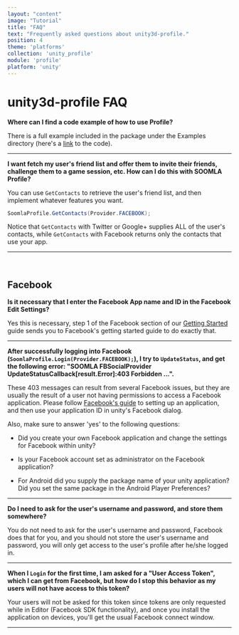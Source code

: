 ```yaml
---
layout: "content"
image: "Tutorial"
title: "FAQ"
text: "Frequently asked questions about unity3d-profile."
position: 4
theme: 'platforms'
collection: 'unity_profile'
module: 'profile'
platform: 'unity'
---
```


# unity3d-profile FAQ

**Where can I find a code example of how to use Profile?**

There is a full example included in the package under the Examples directory (here's a [link](https://github.com/soomla/unity3d-profile/blob/master/Soomla/Assets/Examples/MuffinRush/ExampleWindow.cs) to the code).

---

**I want fetch my user's friend list and offer them to invite their friends, challenge them to a game session, etc. How can I do this with SOOMLA Profile?**

You can use `GetContacts` to retrieve the user's friend list, and then implement whatever features you want.

``` cs
SoomlaProfile.GetContacts(Provider.FACEBOOK);
```

Notice that `GetContacts` with Twitter or Google+ supplies ALL of the user's contacts, while `GetContacts` with Facebook returns only the contacts that use your app.

---

<br>

## Facebook

**Is it necessary that I enter the Facebook App name and ID in the Facebook Edit Settings?**

Yes this is necessary, step 1 of the Facebook section of our [Getting Started](/unity/profile/Profile_GettingStarted#facebook) guide sends you to Facebook's getting started guide to do exactly that.

---

**After successfully logging into Facebook (`SoomlaProfile.Login(Provider.FACEBOOK);`), I try to `UpdateStatus`, and get the following error: "SOOMLA FBSocialProvider UpdateStatusCallback[result.Error]:403 Forbidden ...".**

These 403 messages can result from several Facebook issues, but they are usually the result of a user not having permissions to access a Facebook application. Please follow [Facebook's guide](https://developers.facebook.com/docs/unity/getting-started/canvas#create) to setting up an application, and then use your application ID in unity's Facebook dialog.

Also, make sure to answer 'yes' to the following questions:

- Did you create your own Facebook application and change the settings for Facebook within unity?

- Is your Facebook account set as administrator on the Facebook application?

- For Android did you supply the package name of your unity application? Did you set the same package in the Android Player Preferences?

---

**Do I need to ask for the user's username and password, and store them somewhere?**

You do not need to ask for the user's username and password, Facebook does that for you, and you should not store the user's username and password, you will only get access to the user's profile after he/she logged in.

---

**When I `Login` for the first time, I am asked for a "User Access Token", which I can get from Facebook, but how do I stop this behavior as my users will not have access to this token?**

Your users will not be asked for this token since tokens are only requested while in Editor (Facebook SDK functionality), and once you install the application on devices, you'll get the usual Facebook connect window.

---
